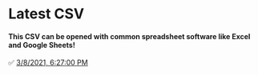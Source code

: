 # Latest CSV
#### This CSV can be opened with common spreadsheet software like Excel and Google Sheets!
✅ [3/8/2021, 6:27:00 PM](https://storage.googleapis.com/ptdp-staging.appspot.com/exports/rates_1615246014195.csv)